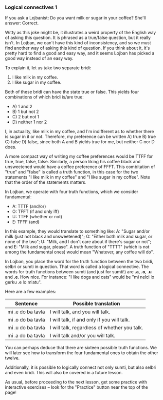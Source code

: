 ### Logical connectives 1

<!--
This lesson is still under construction.
Please check back in a few weeks.
-->

<!--
Lojban is said to be a logical language.
So, well, it gotta have some logical connectives, right?
Surprise, surprise, turns out it does!
-->

If you ask a Lojbanist: Do you want milk or sugar in your coffee? She'll answer: Correct.

Witty as this joke might be, it illustrates a weird property of the English way of asking this question.
It is phrased as a true/false question, but it really isn't.
In Lojban, we can't have this kind of inconsistency, and so we must find another way of asking this kind of question.
If you think about it, it's pretty hard to find a good and easy way, and it seems Lojban has picked a good way instead of an easy way.

To explain it, let us take two separate bridi:

1. I like milk in my coffee.
2. I like sugar in my coffee.

Both of these bridi can have the state true or false. This yields four combinations of which bridi is/are true:

* A) 1 and 2
* B) 1 but not 2
* C) 2 but not 1
* D) neither 1 nor 2

I, in actuality, like milk in my coffee, and I'm indifferent as to whether there is sugar in it or not.
Therefore, my preference can be written A) true B) true C) false D) false, since both A and B yields true for me, but neither C nor D does.

A more compact way of writing my coffee preferences would be TTFF for true, true, false, false.
Similarly, a person liking his coffee black and unsweetened would have a coffee preference of FFFT.
This combitation of "true" and "false" is called a truth function, in this case for the two statements "I like milk in my coffee" and "I like sugar in my coffee".
Note that the order of the statements matters.

In Lojban, we operate with four truth functions, which we consider fundamental:

* A: TTTF (and/or)
* O: TFFT (if and only iff)
* U: TTFF (whether or not)
* E: TFFF (and)

In this example, they would translate to something like: A: "Sugar and/or milk (just not black and unsweetened)"; O: "Either both milk and sugar, or none of the two"; U: "Milk, and I don't care about if there's sugar or not"; and E: "Milk and sugar, please".
A truth  function of "TTTT" (which is not among the fundamental ones) would mean "Whatever, any coffee will do".

In Lojban, you place the word for the truth function between the two bridi, selbri or sumti in question.
That word is called a logical connective.
The words for truth functions between sumti (and just for sumti!) are **.a**, **.o**, **.u** and **.e**.
How nice.
For instance: "I like dogs and cats" would be "mi nelci lo gerku .e lo mlatu".

Here are a few examples:

|Sentence|Possible translation|
|--------|-----------|
|mi .e do ba tavla|I will talk, and you will talk.|
|mi .o do ba tavla|I will talk, if and only if you will talk.|
|mi .u do ba tavla|I will talk, regardless of whether you talk.|
|mi .a do ba tavla|I will talk and/or you will talk.|

You can perhaps deduce that there are sixteen possible truth functions.
We will later see how to transform the four fundamental ones to obtain the other twelve.

Additionally, it is possible to logically connect not only sumti, but also selbri and even bridi.
This will also be covered in a future lesson.

As usual, before proceeding to the next lesson, get some practice with interactive exercises &ndash; look for the "Practice" button near the top of the page!

